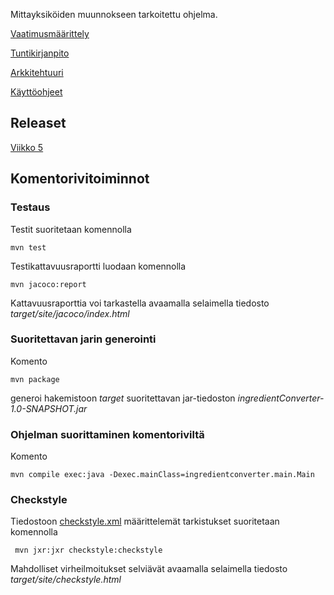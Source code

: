 Mittayksiköiden muunnokseen tarkoitettu ohjelma.

[Vaatimusmäärittely](https://github.com/nagajaga/ot-harjoitustyo/blob/master/dokumentointi/vaatimusmaarittely.md)

[Tuntikirjanpito](https://github.com/nagajaga/ot-harjoitustyo/blob/master/dokumentointi/tuntikirjanpito.md)

[Arkkitehtuuri](https://github.com/nagajaga/ot-harjoitustyo/blob/master/dokumentointi/arkkitehtuuri.md)

[Käyttöohjeet](https://github.com/nagajaga/ot-harjoitustyo/blob/master/dokumentointi/K%C3%A4ytt%C3%B6ohjeet.md)


## Releaset

[Viikko 5](https://github.com/nagajaga/ot-harjoitustyo/releases/tag/viikko5)

## Komentorivitoiminnot

### Testaus

Testit suoritetaan komennolla

```
mvn test
```

Testikattavuusraportti luodaan komennolla

```
mvn jacoco:report
```

Kattavuusraporttia voi tarkastella avaamalla selaimella tiedosto _target/site/jacoco/index.html_

### Suoritettavan jarin generointi

Komento

```
mvn package
```

generoi hakemistoon _target_ suoritettavan jar-tiedoston _ingredientConverter-1.0-SNAPSHOT.jar_

### Ohjelman suorittaminen komentoriviltä

Komento

```
mvn compile exec:java -Dexec.mainClass=ingredientconverter.main.Main
```
### Checkstyle

Tiedostoon [checkstyle.xml](https://github.com/nagajaga/ot-harjoitustyo/blob/master/checkstyle.xml) määrittelemät tarkistukset suoritetaan komennolla

```
 mvn jxr:jxr checkstyle:checkstyle
```

Mahdolliset virheilmoitukset selviävät avaamalla selaimella tiedosto _target/site/checkstyle.html_
